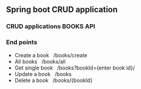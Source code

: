 ## Spring boot CRUD application
### CRUD applications BOOKS API
### End points 
<ul>
  <li>Create a book  &nbsp;  /books/create</li>
  <li>All books &nbsp;  /books/all</li>
  <li>Get single book  &nbsp; /books?bookId={enter book id}/</li>
  <li>Update a book &nbsp;  /books</li>
  <li>Delete a book &nbsp;  /books/{bookId}</li>
</ul>